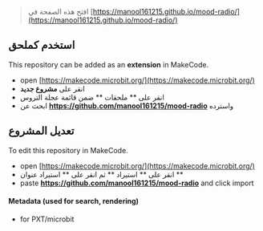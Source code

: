 
> افتح هذه الصفحة في [https://manool161215.github.io/mood-radio/](https://manool161215.github.io/mood-radio/)

## استخدم كملحق

This repository can be added as an **extension** in MakeCode.

* open [https://makecode.microbit.org/](https://makecode.microbit.org/)
* انقر على **مشروع جديد**
* انقر على ** ملحقات ** ضمن قائمة عجلة التروس
* ابحث عن **https://github.com/manool161215/mood-radio** واسترده

## تعديل المشروع

To edit this repository in MakeCode.

* open [https://makecode.microbit.org/](https://makecode.microbit.org/)
* انقر على ** استيراد ** ثم انقر على ** استيراد عنوان **
* paste **https://github.com/manool161215/mood-radio** and click import

#### Metadata (used for search, rendering)

* for PXT/microbit
<script src="https://makecode.com/gh-pages-embed.js"></script><script>makeCodeRender("{{ site.makecode.home_url }}", "{{ site.github.owner_name }}/{{ site.github.repository_name }}");</script>
